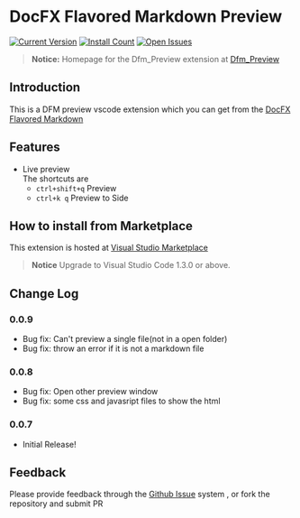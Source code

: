 DocFX Flavored Markdown Preview
==========================================

[![Current Version](http://vsmarketplacebadge.apphb.com/version/928pjy.DfmPreview.svg)](http://marketplace.visualstudio.com/items?itemName=928pjy.DfmPreview)
[![Install Count](http://vsmarketplacebadge.apphb.com/installs/928pjy.DfmPreview.svg)](https://marketplace.visualstudio.com/items?itemName=928pjy.DfmPreview)
[![Open Issues](http://vsmarketplacebadge.apphb.com/rating/928pjy.DfmPreview.svg) ](https://marketplace.visualstudio.com/items?itemName=928pjy.DfmPreview)
> **Notice:** Homepage for the Dfm_Preview extension at [Dfm_Preview](https://github.com/928PJY/Dfm_preview)

## Introduction
This is a DFM preview vscode extension which you can get from the [DocFX Flavored Markdown](http://dotnet.github.io/docfx/spec/docfx_flavored_markdown.html)

## Features
- Live preview   
  The shortcuts are
    - `ctrl+shift+q`    Preview
    - `ctrl+k q`        Preview to Side
 
## How to install from Marketplace
This extension is hosted at [Visual Studio Marketplace](http://marketplace.visualstudio.com/items?itemName=928pjy.DfmPreview)
> **Notice** Upgrade to Visual Studio Code 1.3.0 or above.

## Change Log
### 0.0.9
* Bug fix: Can't preview a single file(not in a open folder)
* Bug fix: throw an error if it is not a markdown file

### 0.0.8
* Bug fix: Open other preview window
* Bug fix: some css and javasript files to show the html


### 0.0.7
* Initial Release!

## Feedback 
Please provide feedback through the [Github Issue](https://github.com/928PJY/Dfm_preview/issues) system , or fork the repository and submit PR

